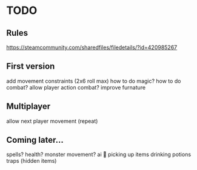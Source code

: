 # TODO

## Rules
https://steamcommunity.com/sharedfiles/filedetails/?id=420985267

## First version
add movement constraints (2x6 roll max)
how to do magic?
how to do combat?
allow player action
combat?
improve furnature

## Multiplayer
allow next player movement
(repeat)

## Coming later...
spells?
health?
monster movement? ai :grimacing:
picking up items
drinking potions
traps (hidden items)
